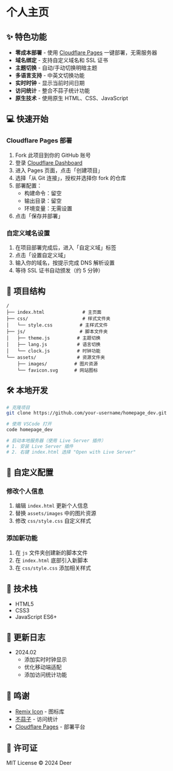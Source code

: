# 个人主页

## ✨ 特色功能

- **零成本部署** - 使用 [Cloudflare Pages](https://dash.cloudflare.com) 一键部署，无需服务器
- **域名绑定** - 支持自定义域名和 SSL 证书
- **主题切换** - 自动/手动切换明暗主题
- **多语言支持** - 中英文切换功能
- **实时时钟** - 显示当前时间日期
- **访问统计** - 整合不蒜子统计功能
- **原生技术** - 使用原生 HTML、CSS、JavaScript

## 💻 快速开始

### Cloudflare Pages 部署

1. Fork 此项目到你的 GitHub 账号
2. 登录 [Cloudflare Dashboard](https://dash.cloudflare.com)
3. 进入 Pages 页面，点击「创建项目」
4. 选择「从 Git 连接」，授权并选择你 fork 的仓库
5. 部署配置：
   - 构建命令：留空
   - 输出目录：留空
   - 环境变量：无需设置
6. 点击「保存并部署」

### 自定义域名设置

1. 在项目部署完成后，进入「自定义域」标签
2. 点击「设置自定义域」
3. 输入你的域名，按提示完成 DNS 解析设置
4. 等待 SSL 证书自动颁发（约 5 分钟）

## 📁 项目结构

```
/
├── index.html              # 主页面
├── css/                    # 样式文件夹
│   └── style.css          # 主样式文件
├── js/                    # 脚本文件夹
│   ├── theme.js          # 主题切换
│   ├── lang.js           # 语言切换
│   └── clock.js          # 时钟功能
└── assets/               # 资源文件夹
    ├── images/          # 图片资源
    └── favicon.svg      # 网站图标
```

## 🛠️ 本地开发

```bash
# 克隆项目
git clone https://github.com/your-username/homepage_dev.git

# 使用 VSCode 打开
code homepage_dev

# 启动本地服务器（使用 Live Server 插件）
# 1. 安装 Live Server 插件
# 2. 右键 index.html 选择 "Open with Live Server"
```

## 🔧 自定义配置

### 修改个人信息

1. 编辑 `index.html` 更新个人信息
2. 替换 `assets/images` 中的图片资源
3. 修改 `css/style.css` 自定义样式

### 添加新功能

1. 在 `js` 文件夹创建新的脚本文件
2. 在 `index.html` 底部引入新脚本
3. 在 `css/style.css` 添加相关样式

## 🧠 技术栈

- HTML5
- CSS3
- JavaScript ES6+

## 📝 更新日志

- 2024.02
  - 添加实时时钟显示
  - 优化移动端适配
  - 添加访问统计功能

## 🙏 鸣谢

- [Remix Icon](https://remixicon.com/) - 图标库
- [不蒜子](https://busuanzi.ibruce.info/) - 访问统计
- [Cloudflare Pages](https://pages.cloudflare.com/) - 部署平台

## 📄 许可证

MIT License © 2024 Deer
